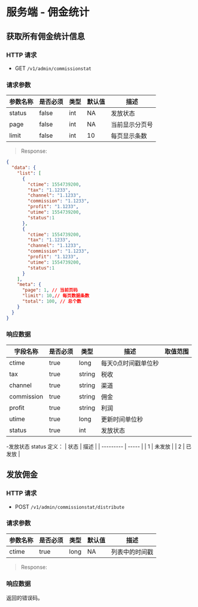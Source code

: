 # 服务端 - 佣金统计
## 获取所有佣金统计信息

### HTTP 请求

- GET `/v1/admin/commissionstat`

### 请求参数

| 参数名称  | 是否必须 | 类型   | 默认值 | 描述 
| -------- | ------- | ------ | ----- | -----------
| status   | false   | int    | NA    | 发放状态
| page     | false   | int    | NA    | 当前显示分页号
| limit    | false   | int    | 10    | 每页显示条数

> Response:

```json
{  
  "data": {
    "list": [
      {
        "ctime": 1554739200,
        "tax": "1.1233",
        "channel": "1.1233",
        "commission": "1.1233",
        "profit": "1.1233",
        "utime": 1554739200,
		"status":1
      },
      {
        "ctime": 1554739200,
        "tax": "1.1233",
        "channel": "1.1233",
        "commission": "1.1233",
        "profit": "1.1233",
        "utime": 1554739200,
		"status":1
      }
    ],
    "meta": {
      "page": 1, // 当前页码
      "limit": 10,// 每页数据条数
      "total": 100, // 总个数
    }
  }
}
```

### 响应数据

| 字段名称   | 是否必须 | 类型   | 描述       | 取值范围 |
| --------- | ------- | ------ | ---------- | ------- |
| ctime     | true    | long   | 每天0点时间戳单位秒  |         |
| tax       | true    | string | 税收                 |         |
| channel   | true    | string | 渠道                 |         |
| commission| true    | string | 佣金                 |         |
| profit    | true    | string | 利润                 |         |
| utime     | true    | long   | 更新时间单位秒       |         |
| status    | true    | int    | 发放状态             |         |


-发放状态 status 定义：
| 状态      | 描述   |
| --------- | -----  |
| 1         | 未发放 |
| 2         | 已发放 |



## 发放佣金

### HTTP 请求

- POST `/v1/admin/commissionstat/distribute`

### 请求参数

| 参数名称 | 是否必须 | 类型    | 默认值 | 描述 
| ------ | ------- | ------ | ----- | -----------
| ctime  | true    | long   | NA    | 列表中的时间戳

> Response:

### 响应数据

返回的错误码。
